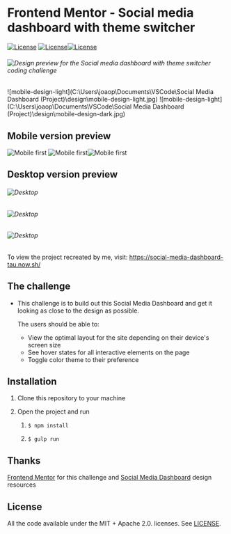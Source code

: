 # Frontend Mentor - Social media dashboard with theme switcher

 [![License](https://img.shields.io/badge/License-Apache%202.0-red.svg)](LICENSE) [![License](https://img.shields.io/badge/License-MIT-red.svg)](LICENSE)[![License](https://img.shields.io/badge/VERCEL-passed-green)](VERCEL) 

###### ![Design preview for the Social media dashboard with theme switcher coding challenge](./challenge/images/desktop-preview.jpg)



![mobile-design-light](C:\Users\joaop\Documents\VSCode\Social Media Dashboard (Project)\design\mobile-design-light.jpg) ![mobile-design-light](C:\Users\joaop\Documents\VSCode\Social Media Dashboard (Project)\design\mobile-design-dark.jpg)



## Mobile version preview

![Mobile first](challenge/images/mobile-light.gif) ![Mobile first](challenge/images/mobile-dark.gif)![Mobile first](challenge/images/mobile-theme-switch.gif)

## Desktop version preview

###### ![Desktop](challenge/images/desktop-light.gif)

###### ![Desktop](challenge/images/desktop-dark.gif)

###### ![Desktop](challenge/images/desktop-theme-switch-and-preview.gif) 

To view the project recreated by me, visit: https://social-media-dashboard-tau.now.sh/



## The challenge

- This challenge is to build out this Social Media Dashboard and get it looking as close to the design as possible.

  The users should be able to:
  - View the optimal layout for the site depending on their device's screen size
  - See hover states for all interactive elements on the page
  - Toggle color theme to their preference



## Installation

1. Clone this repository to your machine

2. Open the project and run

   1. `$ npm install`

   2. `$ gulp run`

      

## Thanks

[Frontend Mentor](https://www.frontendmentor.io/) for this challenge and [Social Media Dashboard](https://www.frontendmentor.io/challenges/social-media-dashboard-with-theme-switcher-6oY8ozp_H) design resources



## License

All the code available under the MIT + Apache 2.0. licenses. See [LICENSE](https://github.com/joaopaulogn/frontend-mentor-social-media-dashboard/blob/master/LICENSE).